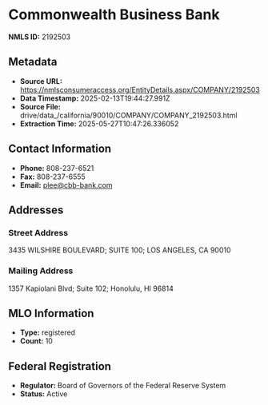 # Commonwealth Business Bank

**NMLS ID:** 2192503

## Metadata
- **Source URL:** https://nmlsconsumeraccess.org/EntityDetails.aspx/COMPANY/2192503
- **Data Timestamp:** 2025-02-13T19:44:27.991Z
- **Source File:** drive/data_/california/90010/COMPANY/COMPANY_2192503.html
- **Extraction Time:** 2025-05-27T10:47:26.336052

## Contact Information
- **Phone:** 808-237-6521
- **Fax:** 808-237-6555
- **Email:** plee@cbb-bank.com

## Addresses
### Street Address
3435 WILSHIRE BOULEVARD; SUITE 100; LOS ANGELES, CA 90010

### Mailing Address
1357 Kapiolani Blvd; Suite 102; Honolulu, HI 96814

## MLO Information
- **Type:** registered
- **Count:** 10

## Federal Registration
- **Regulator:** Board of Governors of the Federal Reserve System
- **Status:** Active
